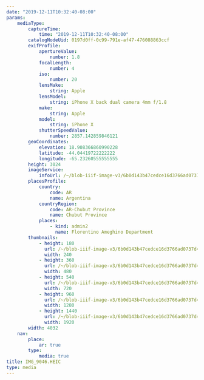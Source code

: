 ```yaml
---
date: "2019-12-11T10:32:40-08:00"
params:
    mediaType:
        captureTime:
            time: "2019-12-11T10:32:40-08:00"
        catalogNodeUid: 0197d0ff-0c99-791e-af47-476088863ccf
        exifProfile:
            apertureValue:
                number: 1.8
            focalLength:
                number: 4
            iso:
                number: 20
            lensMake:
                string: Apple
            lensModel:
                string: iPhone X back dual camera 4mm f/1.8
            make:
                string: Apple
            model:
                string: iPhone X
            shutterSpeedValue:
                number: 2857.142859846121
        geoCoordinates:
            elevation: 18.908366860990228
            latitude: -44.04419722222222
            longitude: -65.23260555555555
        height: 3024
        imageService:
            infoUrl: /~/blob-iiif-image-v3/6b0d143b47cedce16d3766ad0737d46f41815e6b9c399c5c88ff8e8c44019aed/info.json
        placesProfile:
            country:
                code: AR
                name: Argentina
            countryRegion:
                code: AR-Chubut Province
                name: Chubut Province
            places:
                - kind: admin2
                  name: Florentino Ameghino Department
        thumbnails:
            - height: 180
              url: /~/blob-iiif-image-v3/6b0d143b47cedce16d3766ad0737d46f41815e6b9c399c5c88ff8e8c44019aed/full/240%2C180/0/default.jpg
              width: 240
            - height: 360
              url: /~/blob-iiif-image-v3/6b0d143b47cedce16d3766ad0737d46f41815e6b9c399c5c88ff8e8c44019aed/full/480%2C360/0/default.jpg
              width: 480
            - height: 540
              url: /~/blob-iiif-image-v3/6b0d143b47cedce16d3766ad0737d46f41815e6b9c399c5c88ff8e8c44019aed/full/720%2C540/0/default.jpg
              width: 720
            - height: 960
              url: /~/blob-iiif-image-v3/6b0d143b47cedce16d3766ad0737d46f41815e6b9c399c5c88ff8e8c44019aed/full/1280%2C960/0/default.jpg
              width: 1280
            - height: 1440
              url: /~/blob-iiif-image-v3/6b0d143b47cedce16d3766ad0737d46f41815e6b9c399c5c88ff8e8c44019aed/full/1920%2C1440/0/default.jpg
              width: 1920
        width: 4032
    nav:
        place:
            ar: true
        type:
            media: true
title: IMG_9046.HEIC
type: media
---
```

